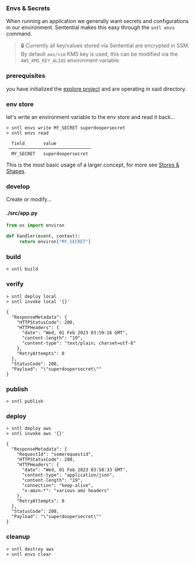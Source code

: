 ### Envs & Secrets
When running an application we generally want secrets and configurations in our environment. Sentential makes this easy through the `sntl envs` command.

> :lock: Currently all key/values stored via Sentential are encrypted in SSM. By default `aws/ssm` KMS key is used, this can be modified via the `AWS_KMS_KEY_ALIAS` environment variable.

### prerequisites
you have initialized the [explore project](/examples/project) and are operating in said directory.

### env store
let's write an environment variable to the env store and read it back...
```shell
> sntl envs write MY_SECRET superdoopersecret
> sntl envs read

  field       value              
 ─────────────────────────────── 
  MY_SECRET   superdoopersecret
```

This is the most basic usage of a larger concept, for more see [Stores & Shapes](/examples/shapes).

### develop
Create or modify...

<!-- tabs:start -->

#### **./src/app.py**

```python
from os import environ

def handler(event, context):
     return environ["MY_SECRET"]
```

<!-- tabs:end -->

### build

```shell
> sntl build
```

### verify

```shell
> sntl deploy local
> sntl invoke local '{}'

{
  "ResponseMetadata": {
    "HTTPStatusCode": 200,
    "HTTPHeaders": {
      "date": "Wed, 01 Feb 2023 03:59:16 GMT",
      "content-length": "19",
      "content-type": "text/plain; charset=utf-8"
    },
    "RetryAttempts": 0
  },
  "StatusCode": 200,
  "Payload": "\"superdoopersecret\""
}
```

### publish

```shell
> sntl publish
```

### deploy

```shell
> sntl deploy aws
> sntl invoke aws '{}'

{
  "ResponseMetadata": {
    "RequestId": "somerequestid",
    "HTTPStatusCode": 200,
    "HTTPHeaders": {
      "date": "Wed, 01 Feb 2023 03:58:33 GMT",
      "content-type": "application/json",
      "content-length": "19",
      "connection": "keep-alive",
      "x-amzn-*": "various amz headers"
    },
    "RetryAttempts": 0
  },
  "StatusCode": 200,
  "Payload": "\"superdoopersecret\""
}

```

### cleanup

```shell
> sntl destroy aws
> sntl envs clear
```
